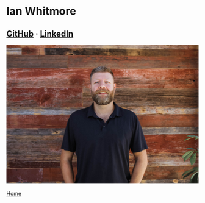 # Ian Whitmore

## [GitHub](https://github.com/iwhitmor) &middot; [LinkedIn](https://www.linkedin.com/in/ianwhitmor/)

![Ian](/images/Ian.jpeg)

[Home]()
